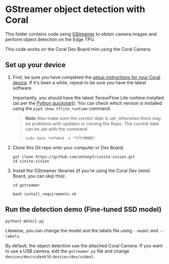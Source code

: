 # GStreamer object detection with Coral

This folder contains code using [GStreamer](https://github.com/GStreamer/gstreamer) to
obtain camera images and perform object detection on the Edge TPU.

This code works on the Coral Dev Board mini using the Coral Camera.

## Set up your device

1.  First, be sure you have completed the [setup instructions for your Coral
    device](https://coral.ai/docs/setup/). If it's been a while, repeat to be sure
    you have the latest software.

    Importantly, you should have the latest TensorFlow Lite runtime installed
    (as per the [Python quickstart](
    https://www.tensorflow.org/lite/guide/python)). You can check which version is installed
    using the ```pip3 show tflite_runtime``` command.

    > **Note**
    > Also make sure the correct date is set, otherwise there may be problems with updates or cloning the Ropo. The current date can be set with the command 
    > ```
    > sudo date +%Y%m%d -s "YYYYMMDD"
    > ```

2.  Clone this Git repo onto your computer or Dev Board:

    ```
    git clone https://github.com/antonpf/cinito-vision.git
    cd cinito-vision
    ```

3.  Install the GStreamer libraries (if you're using the Coral Dev (mini) Board, you can skip this):

    ```
    cd gstreamer

    bash install_requirements.sh
    ```

## Run the detection demo (Fine-tuned SSD model)

```
python3 detect.py
```

Likewise, you can change the model and the labels file using ```--model``` and ```--labels```.

By default, the object detection use the attached Coral Camera. If you want to use a USB camera,
edit the ```gstreamer.py``` file and change ```device=/dev/video0``` to ```device=/dev/video1```.

